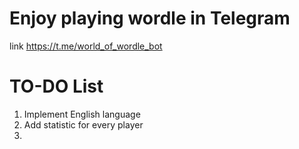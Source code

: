 # Enjoy playing wordle in Telegram
link https://t.me/world_of_wordle_bot


# TO-DO List
1. Implement English language  
2. Add statistic for every player  
3. 